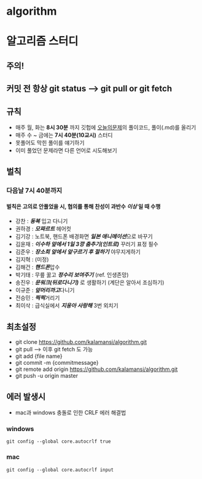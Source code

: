 # algorithm

# 알고리즘 스터디

## 주의! 
## 커밋 전 항상 **git status** --> **git pull** or **git fetch**

## 규칙
- 매주 월, 화는 **8시 30분** 까지 깃헙에 [오늘의문제](https://github.com/kaIamansi/algorithm/blob/master/%EC%95%8C%EA%B3%A0%EB%A6%AC%EC%A6%98/TodaysAlgorithm.md)의 풀이코드, 풀이(.md)를 올리기 
- 매주 수 ~ 금에는 **7시 40분(10교시)** 스터디
- 못풀어도 막힌 풀이를 얘기하기
- 이미 풀었던 문제라면 다른 언어로 시도해보기

## 벌칙
### 다음날 **7시 40분**까지 
#### 벌칙은 고의로 안풀었을 시, 협의를 통해 찬성이 과반수 *이상* 일 때 수행

- 강찬 : ***동복*** 입고 다니기
- 권하경 : ***모짜르트*** 헤어컷
- 김기강 : 노트북, 핸드폰 배경화면 ***일본 애니메이션***으로 바꾸기
- 김윤재 : ***이수하 앞에서 1일 3깡 춤추기(인트로)*** 꾸러기 표정 필수
- 김준우 : ***장소희 앞에서 앞구르기 후 절하기*** 야무지게하기
- 김지혁 : (미정)
- 김해건 : ***핸드폰***압수
- 박기태 : 무릎 꿇고 ***정수리 보여주기*** (ref. 인생존망)
- 송진우 : ***문워크(뒤로다니기)*** 로 생활하기 (계단은 알아서 조심하기)
- 이규준 : ***앞머리까고***다니기
- 전승민 : ***찍찍***거리기
- 최이삭 : 급식실에서 ***지웅아 사랑해*** 3번 외치기

## 최초설정 
- git clone https://github.com/kaIamansi/algorithm.git
- git pull --> 이후 git fetch 도 가능
- git add {file name}
- git commit -m {commitmessage}
- git remote add origin https://github.com/kaIamansi/algorithm.git
- git push -u origin master

## 에러 발생시
- mac과 windows 충돌로 인한 CRLF 에러 해결법
### windows 
```
git config --global core.autocrlf true
```
### mac
```
git config --global core.autocrlf input
```
